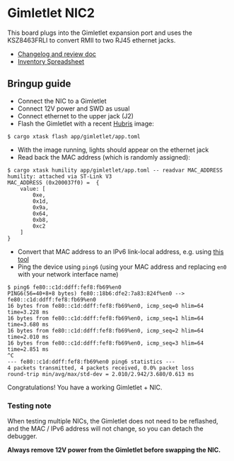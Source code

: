 # Gimletlet NIC2
This board plugs into the Gimletlet expansion port and uses the KSZ8463FRLI
to convert RMII to two RJ45 ethernet jacks.

- [Changelog and review doc](https://docs.google.com/document/d/1XRyrzR-EBEqLgqTISPo68WqQa26gW9Hyr770QtQbXls/edit#heading=h.k6cnm5wj7rqd)
- [Inventory Spreadsheet](https://docs.google.com/spreadsheets/d/1lzRwmGw_XATJ5_8DHBT_nESm4jvBn5tmuN_NV4cPHXA/edit?usp=sharing)

## Bringup guide
- Connect the NIC to a Gimletlet
- Connect 12V power and SWD as usual
- Connect ethernet to the upper jack (J2)
- Flash the Gimletlet with a recent [Hubris](https://github.com/oxidecomputer/hubris) image:
```console
$ cargo xtask flash app/gimletlet/app.toml
```
- With the image running, lights should appear on the ethernet jack
- Read back the MAC address (which is randomly assigned):
```console
$ cargo xtask humility app/gimletlet/app.toml -- readvar MAC_ADDRESS
humility: attached via ST-Link V3
MAC_ADDRESS (0x200037f0) =  {
    value: [
        0xe,
        0x1d,
        0x9a,
        0x64,
        0xb8,
        0xc2
    ]
}
```
- Convert that MAC address to an IPv6 link-local address, e.g. using [this tool](https://ben.akrin.com/mac-address-to-ipv6-link-local-address-online-converter/)
- Ping the device using `ping6` (using your MAC address and replacing `en0`
  with your network interface name)
```console
$ ping6 fe80::c1d:ddff:fef8:fb69%en0
PING6(56=40+8+8 bytes) fe80::18b6:dfe2:7a83:824f%en0 --> fe80::c1d:ddff:fef8:fb69%en0
16 bytes from fe80::c1d:ddff:fef8:fb69%en0, icmp_seq=0 hlim=64 time=3.228 ms
16 bytes from fe80::c1d:ddff:fef8:fb69%en0, icmp_seq=1 hlim=64 time=3.680 ms
16 bytes from fe80::c1d:ddff:fef8:fb69%en0, icmp_seq=2 hlim=64 time=2.010 ms
16 bytes from fe80::c1d:ddff:fef8:fb69%en0, icmp_seq=3 hlim=64 time=2.851 ms
^C
--- fe80::c1d:ddff:fef8:fb69%en0 ping6 statistics ---
4 packets transmitted, 4 packets received, 0.0% packet loss
round-trip min/avg/max/std-dev = 2.010/2.942/3.680/0.613 ms
```

Congratulations! You have a working Gimletlet + NIC.

### Testing note
When testing multiple NICs, the Gimletlet does not need to be reflashed,
and the MAC / IPv6 address will not change, so you can detach the debugger.

**Always remove 12V power from the Gimletlet before swapping the NIC.**
